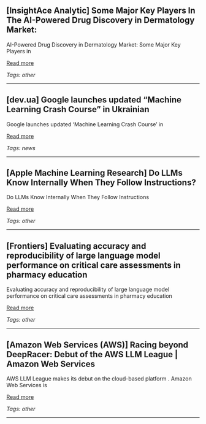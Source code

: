 ## [InsightAce Analytic] Some Major Key Players In The AI-Powered Drug Discovery in Dermatology Market:

AI-Powered Drug Discovery in Dermatology Market: Some Major Key Players in

[Read more](https://www.insightaceanalytic.com/report/ai-powered-drug-discovery-in-dermatology-market/3028)

_Tags: other_

---
## [dev.ua] Google launches updated “Machine Learning Crash Course” in Ukrainian

Google launches updated ‘Machine Learning Crash Course’ in

[Read more](https://dev.ua/en/news/google-zapuskaie-onovlenyi-intensyvnyi-kurs-iz-mashynnoho-navchannia-ukrainskoiu-movoiu-1748336451)

_Tags: news_

---
## [Apple Machine Learning Research] Do LLMs Know Internally When They Follow Instructions?

Do LLMs Know Internally When They Follow Instructions

[Read more](https://machinelearning.apple.com/research/do-llms-know-internally)

_Tags: other_

---
## [Frontiers] Evaluating accuracy and reproducibility of large language model performance on critical care assessments in pharmacy education

Evaluating accuracy and reproducibility of large language model performance on critical care assessments in pharmacy education

[Read more](https://www.frontiersin.org/journals/artificial-intelligence/articles/10.3389/frai.2024.1514896/full)

_Tags: other_

---
## [Amazon Web Services (AWS)] Racing beyond DeepRacer: Debut of the AWS LLM League | Amazon Web Services

AWS LLM League makes its debut on the cloud-based platform . Amazon Web Services is

[Read more](https://aws.amazon.com/blogs/machine-learning/racing-beyond-deepracer-debut-of-the-aws-llm-league/)

_Tags: other_

---
